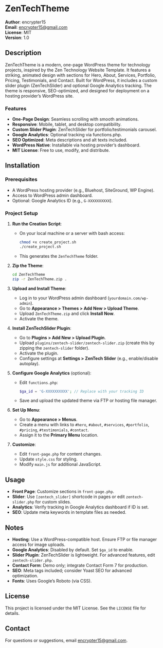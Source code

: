 # ZenTechTheme

**Author**: encrypter15  
**Email**: encrypter15@gmail.com  
**License**: MIT  
**Version**: 1.0  

## Description

ZenTechTheme is a modern, one-page WordPress theme for technology projects, inspired by the Zen Technology Website Template. It features a striking, animated design with sections for Hero, About, Services, Portfolio, Pricing, Testimonials, and Contact. Built for WordPress, it includes a custom slider plugin (ZenTechSlider) and optional Google Analytics tracking. The theme is responsive, SEO-optimized, and designed for deployment on a hosting provider’s WordPress site.

### Features
- **One-Page Design**: Seamless scrolling with smooth animations.
- **Responsive**: Mobile, tablet, and desktop compatibility.
- **Custom Slider Plugin**: ZenTechSlider for portfolio/testimonials carousel.
- **Google Analytics**: Optional tracking via functions.php.
- **SEO Optimized**: Meta descriptions and alt texts included.
- **WordPress Native**: Installable via hosting provider’s dashboard.
- **MIT License**: Free to use, modify, and distribute.

## Installation

### Prerequisites
- A WordPress hosting provider (e.g., Bluehost, SiteGround, WP Engine).
- Access to WordPress admin dashboard.
- Optional: Google Analytics ID (e.g., `G-XXXXXXXXXX`).

### Project Setup
1. **Run the Creation Script**:
   - On your local machine or a server with bash access:
     ```bash
     chmod +x create_project.sh
     ./create_project.sh
     ```
   - This generates the `ZenTechTheme` folder.

2. **Zip the Theme**:
   ```bash
   cd ZenTechTheme
   zip -r ZenTechTheme.zip .
   ```

3. **Upload and Install Theme**:
   - Log in to your WordPress admin dashboard (`yourdomain.com/wp-admin`).
   - Go to **Appearance > Themes > Add New > Upload Theme**.
   - Upload `ZenTechTheme.zip` and click **Install Now**.
   - Activate the theme.

4. **Install ZenTechSlider Plugin**:
   - Go to **Plugins > Add New > Upload Plugin**.
   - Upload `plugins/zentech-slider/zentech-slider.zip` (create this by zipping the `zentech-slider` folder).
   - Activate the plugin.
   - Configure settings at **Settings > ZenTech Slider** (e.g., enable/disable autoplay).

5. **Configure Google Analytics** (optional):
   - Edit `functions.php`:
     ```php
     $ga_id = 'G-XXXXXXXXXX'; // Replace with your tracking ID
     ```
   - Save and upload the updated theme via FTP or hosting file manager.

6. **Set Up Menu**:
   - Go to **Appearance > Menus**.
   - Create a menu with links to `#hero`, `#about`, `#services`, `#portfolio`, `#pricing`, `#testimonials`, `#contact`.
   - Assign it to the **Primary Menu** location.

7. **Customize**:
   - Edit `front-page.php` for content changes.
   - Update `style.css` for styling.
   - Modify `main.js` for additional JavaScript.

## Usage

- **Front Page**: Customize sections in `front-page.php`.
- **Slider**: Use `[zentech_slider]` shortcode in pages or edit `zentech-slider.php` for custom slides.
- **Analytics**: Verify tracking in Google Analytics dashboard if ID is set.
- **SEO**: Update meta keywords in template files as needed.

## Notes

- **Hosting**: Use a WordPress-compatible host. Ensure FTP or file manager access for image uploads.
- **Google Analytics**: Disabled by default. Set `$ga_id` to enable.
- **Slider Plugin**: ZenTechSlider is lightweight. For advanced features, edit `zentech-slider.php`.
- **Contact Form**: Demo only; integrate Contact Form 7 for production.
- **SEO**: Meta tags included; consider Yoast SEO for advanced optimization.
- **Fonts**: Uses Google’s Roboto (via CSS).

## License

This project is licensed under the MIT License. See the `LICENSE` file for details.

## Contact

For questions or suggestions, email encrypter15@gmail.com.
